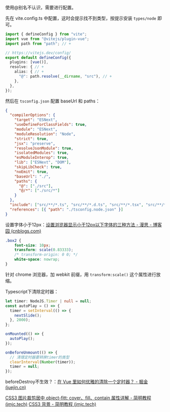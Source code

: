 使用@别名不认识，需要进行配置。

先在 vite.config.ts 中配置，这时会提示找不到类型，按提示安装 `types/node` 即可。

```ts
import { defineConfig } from "vite";
import vue from "@vitejs/plugin-vue";
import path from "path"; // +

// https://vitejs.dev/config/
export default defineConfig({
  plugins: [vue()],
  resolve: { // +
    alias: { // +
      "@": path.resolve(__dirname, "src"), // +
    },
  },
});
```

然后在 `tsconfig.json` 配置 baseUrl 和 paths：

```json
{
  "compilerOptions": {
    "target": "ESNext",
    "useDefineForClassFields": true,
    "module": "ESNext",
    "moduleResolution": "Node",
    "strict": true,
    "jsx": "preserve",
    "resolveJsonModule": true,
    "isolatedModules": true,
    "esModuleInterop": true,
    "lib": ["ESNext", "DOM"],
    "skipLibCheck": true,
    "noEmit": true,
    "baseUrl": "./",
    "paths": {
      "@": ["./src"],
      "@/*": ["./src/*"]
    }
  },
  "include": ["src/**/*.ts", "src/**/*.d.ts", "src/**/*.tsx", "src/**/*.vue"],
  "references": [{ "path": "./tsconfig.node.json" }]
}
```

设置字体小于12px：[设置浏览器显示小于12px以下字体的三种方法 - 漫思 - 博客园 (cnblogs.com)](https://www.cnblogs.com/sexintercourse/p/17015571.html#:~:text=%E8%B0%B7%E6%AD%8C%E6%B5%8F%E8%A7%88%E5%99%A8%E4%B8%8A%E6%98%BE%E7%A4%BA,%E6%83%8A%E5%96%9C%EF%BC%8C%E6%84%8F%E4%B8%8D%E6%84%8F%E5%A4%96%EF%BC%9F)

```css
.box2 {
    font-size: 10px;
    transform: scale(0.83333);
    /* transform-origin: 0 0; */
    white-space: nowrap;
}
```

针对 chrome 浏览器，加 webkit 前缀，用 `transform:scale()` 这个属性进行放缩。

Typescript下清除定时器：

```ts
let timer: NodeJS.Timer | null = null;
const autoPlay = () => {
  timer = setInterval(() => {
    nextSlide();
  }, 2000);
};

onMounted(() => {
  autoPlay();
});

onBeforeUnmount(() => {
  // 清理定时器要转换timer的类型
  clearInterval(Number(timer));
  timer = null;
});
```

beforeDestroy不生效？：[在 Vue 里如何优雅的清除一个定时器？ - 掘金 (juejin.cn)](https://juejin.cn/post/6987227498912153607)

[CSS3 图片裁剪居中 object-fitt: cover、fill、contain 属性详解 - 简明教程 (jmjc.tech)](https://www.jmjc.tech/less/166)
[CSS3 背景 - 简明教程 (jmjc.tech)](https://www.jmjc.tech/less/27)